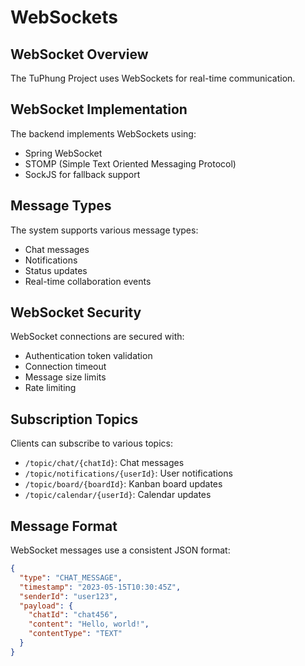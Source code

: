 ﻿---
sidebar_position: 8
---

# WebSockets

## WebSocket Overview

The TuPhung Project uses WebSockets for real-time communication.

## WebSocket Implementation

The backend implements WebSockets using:

- Spring WebSocket
- STOMP (Simple Text Oriented Messaging Protocol)
- SockJS for fallback support

## Message Types

The system supports various message types:

- Chat messages
- Notifications
- Status updates
- Real-time collaboration events

## WebSocket Security

WebSocket connections are secured with:

- Authentication token validation
- Connection timeout
- Message size limits
- Rate limiting

## Subscription Topics

Clients can subscribe to various topics:

- `/topic/chat/{chatId}`: Chat messages
- `/topic/notifications/{userId}`: User notifications
- `/topic/board/{boardId}`: Kanban board updates
- `/topic/calendar/{userId}`: Calendar updates

## Message Format

WebSocket messages use a consistent JSON format:

```json
{
  "type": "CHAT_MESSAGE",
  "timestamp": "2023-05-15T10:30:45Z",
  "senderId": "user123",
  "payload": {
    "chatId": "chat456",
    "content": "Hello, world!",
    "contentType": "TEXT"
  }
}
```

